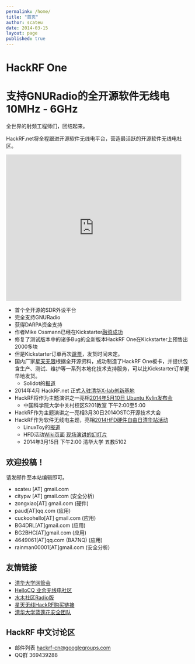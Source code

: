 ```yaml
---
permalink: /home/
title: "首页"
author: scateu
date: 2014-03-15
layout: page
published: true
---
```


# HackRF One 

# 支持GNURadio的全开源软件无线电 10MHz - 6GHz


全世界的射频工程师们，团结起来。

HackRF.net将全程跟进开源软件无线电平台，营造最活跃的开源软件无线电社区。


<iframe src="http://www.tudou.com/programs/view/html5embed.action?type=0&code=Q9XxTH04rQU&lcode=&resourceId=0_06_05_99" allowtransparency="true" allowfullscreen="true" allowfullscreenInteractive="true" scrolling="no" border="0" frameborder="0" style="width:480px;height:400px;"></iframe>



- 首个全开源的SDR外设平台
- 完全支持GNURadio
- 获得DARPA资金支持
- 作者Mike Ossmann已经在Kickstarter[融资成功](https://www.kickstarter.com/projects/mossmann/hackrf-an-open-source-sdr-platform)
- 修复了测试版本中的诸多Bug的全新版本HackRF One在Kickstarter上预售出2000多块
- 但是Kickstarter订单再次[跳票](https://www.kickstarter.com/projects/mossmann/hackrf-an-open-source-sdr-platform/posts/789922)，发货时间未定。
- 国内厂家[星天无限](http://item.taobao.com/item.htm?id=37799385530)根据全开源资料，成功制造了HackRF One板卡，并提供包含生产、测试、维护等一系列本地化技术支持服务，可以比Kickstarter订单更早地发货。
  - Solidot的[报道](http://www.solidot.org/story?sid=38728)
- 2014年4月 HackRF.net 正式[入驻清华X-lab创新基地](/2014/04/01/hackrf-net-tsinghua-x-lab.html)
- HackRF将作为主题演讲之一亮相[2014年5月10日 Ubuntu Kylin发布会](http://www.huodongxing.com/event/8223776749600)
  - 中国科学院大学中关村校区S201教室  下午2:00至5:00
- HackRF作为主题演讲之一亮相3月30日2014OSTC开源技术大会
- HackRF作为软件无线电主题，亮相[2014HFD硬件自由日清华站活动](/2014/03/13/2014-hfd-硬件自由日-清华站活动.html)
  - LinuxToy的[报道](https://linuxtoy.org/archives/hfd-2014-tsinghua.html)
  - HFD活动[Wiki页面](http://wiki.hfday.org/2014/China/Beijing/TUNA) [现场演讲的幻灯片](/2014/03/16/2014年hfd硬件自由日活动清华站-gnuradio-x-hackrf的讲稿-王康-scateu.html)
  - 2014年3月15日 下午2:00 清华大学 五教5102



## 欢迎投稿！

请发邮件至本站编辑即可。

 - scateu [AT] gmail.com
 - citypw [AT] gmail.com (安全分析)
 - zongxiao[AT] gmail.com (硬件)
 - paud[AT]qq.com (应用)
 - cuckoohello[AT] gmail.com (应用)
 - BG4DRL[AT]gmail.com (应用)
 - BG2BHC[AT]gmail.com (应用)
 - 4649061[AT]qq.com (BA7NQ) (应用)
 - rainman00001[AT]gmail.com (安全分析)



## 友情链接

  - [清华大学网管会](http://tuna.tsinghua.edu.cn/)
  - [HelloCQ 业余无线电社区](http://www.hellocq.net/forum/thread.php?fid=13)
  - [水木社区Radio版](http://radio.board.newsmth.net/)
  - [星天无线HackRF购买链接](http://item.taobao.com/item.htm?id=37799385530)
  - [清华大学蓝莲花安全团队](http://www.blue-lotus.net/about)


## HackRF 中文讨论区

 - 邮件列表 hackrf-cn@googlegroups.com
 - QQ群 369439288 
